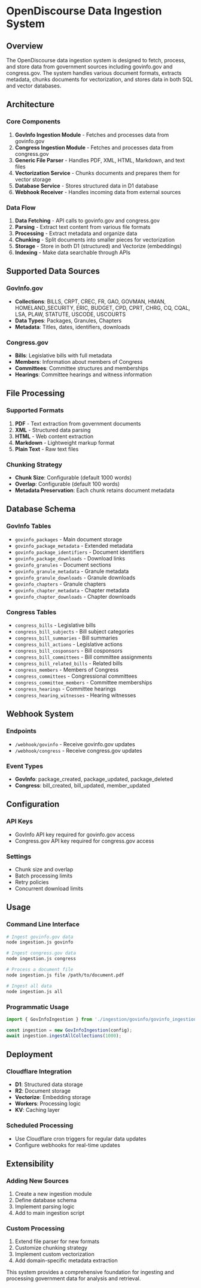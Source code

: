 # OpenDiscourse Data Ingestion System

## Overview
The OpenDiscourse data ingestion system is designed to fetch, process, and store data from government sources including govinfo.gov and congress.gov. The system handles various document formats, extracts metadata, chunks documents for vectorization, and stores data in both SQL and vector databases.

## Architecture

### Core Components
1. **GovInfo Ingestion Module** - Fetches and processes data from govinfo.gov
2. **Congress Ingestion Module** - Fetches and processes data from congress.gov
3. **Generic File Parser** - Handles PDF, XML, HTML, Markdown, and text files
4. **Vectorization Service** - Chunks documents and prepares them for vector storage
5. **Database Service** - Stores structured data in D1 database
6. **Webhook Receiver** - Handles incoming data from external sources

### Data Flow
1. **Data Fetching** - API calls to govinfo.gov and congress.gov
2. **Parsing** - Extract text content from various file formats
3. **Processing** - Extract metadata and organize data
4. **Chunking** - Split documents into smaller pieces for vectorization
5. **Storage** - Store in both D1 (structured) and Vectorize (embeddings)
6. **Indexing** - Make data searchable through APIs

## Supported Data Sources

### GovInfo.gov
- **Collections**: BILLS, CRPT, CREC, FR, GAO, GOVMAN, HMAN, HOMELAND_SECURITY, ERIC, BUDGET, CPD, CPRT, CHRG, CQ, CQAL, LSA, PLAW, STATUTE, USCODE, USCOURTS
- **Data Types**: Packages, Granules, Chapters
- **Metadata**: Titles, dates, identifiers, downloads

### Congress.gov
- **Bills**: Legislative bills with full metadata
- **Members**: Information about members of Congress
- **Committees**: Committee structures and memberships
- **Hearings**: Committee hearings and witness information

## File Processing

### Supported Formats
1. **PDF** - Text extraction from government documents
2. **XML** - Structured data parsing
3. **HTML** - Web content extraction
4. **Markdown** - Lightweight markup format
5. **Plain Text** - Raw text files

### Chunking Strategy
- **Chunk Size**: Configurable (default 1000 words)
- **Overlap**: Configurable (default 100 words)
- **Metadata Preservation**: Each chunk retains document metadata

## Database Schema

### GovInfo Tables
- `govinfo_packages` - Main document storage
- `govinfo_package_metadata` - Extended metadata
- `govinfo_package_identifiers` - Document identifiers
- `govinfo_package_downloads` - Download links
- `govinfo_granules` - Document sections
- `govinfo_granule_metadata` - Granule metadata
- `govinfo_granule_downloads` - Granule downloads
- `govinfo_chapters` - Granule chapters
- `govinfo_chapter_metadata` - Chapter metadata
- `govinfo_chapter_downloads` - Chapter downloads

### Congress Tables
- `congress_bills` - Legislative bills
- `congress_bill_subjects` - Bill subject categories
- `congress_bill_summaries` - Bill summaries
- `congress_bill_actions` - Legislative actions
- `congress_bill_cosponsors` - Bill cosponsors
- `congress_bill_committees` - Bill committee assignments
- `congress_bill_related_bills` - Related bills
- `congress_members` - Members of Congress
- `congress_committees` - Congressional committees
- `congress_committee_members` - Committee memberships
- `congress_hearings` - Committee hearings
- `congress_hearing_witnesses` - Hearing witnesses

## Webhook System

### Endpoints
- `/webhook/govinfo` - Receive govinfo.gov updates
- `/webhook/congress` - Receive congress.gov updates

### Event Types
- **GovInfo**: package_created, package_updated, package_deleted
- **Congress**: bill_created, bill_updated, member_updated

## Configuration

### API Keys
- GovInfo API key required for govinfo.gov access
- Congress.gov API key required for congress.gov access

### Settings
- Chunk size and overlap
- Batch processing limits
- Retry policies
- Concurrent download limits

## Usage

### Command Line Interface
```bash
# Ingest govinfo.gov data
node ingestion.js govinfo

# Ingest congress.gov data
node ingestion.js congress

# Process a document file
node ingestion.js file /path/to/document.pdf

# Ingest all data
node ingestion.js all
```

### Programmatic Usage
```typescript
import { GovInfoIngestion } from './ingestion/govinfo/govinfo_ingestion';

const ingestion = new GovInfoIngestion(config);
await ingestion.ingestAllCollections(1000);
```

## Deployment

### Cloudflare Integration
- **D1**: Structured data storage
- **R2**: Document storage
- **Vectorize**: Embedding storage
- **Workers**: Processing logic
- **KV**: Caching layer

### Scheduled Processing
- Use Cloudflare cron triggers for regular data updates
- Configure webhooks for real-time updates

## Extensibility

### Adding New Sources
1. Create a new ingestion module
2. Define database schema
3. Implement parsing logic
4. Add to main ingestion script

### Custom Processing
1. Extend file parser for new formats
2. Customize chunking strategy
3. Implement custom vectorization
4. Add domain-specific metadata extraction

This system provides a comprehensive foundation for ingesting and processing government data for analysis and retrieval.